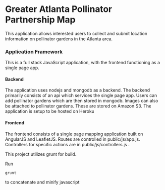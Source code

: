 # Greater Atlanta Pollinator Partnership Map

This application allows interested users to collect and submit location information on pollinator gardens in the Atlanta area.

### Application Framework

This is a full stack JavaScript application, with the frontend functioning as a single page app.

#### Backend

The application uses nodejs and mongodb as a backend.  The backend primarily consists of an api which services the single page app.  Users can add pollinator gardens which are then stored in mongodb.  Images can also be attached to pollinator gardens.  These are stored on Amazon S3.  The application is setup to be hosted on Heroku

#### Frontend

The frontend consists of a single page mapping application built on AngularJS and LeafletJS.  Routes are controlled in public/js/app.js.  Controllers for specific actions are in public/js/controllers.js . 

This project utilizes grunt for build.

Run

    grunt

to concatenate and minify javascript
